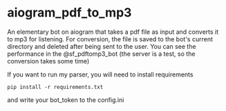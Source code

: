 # aiogram_pdf_to_mp3
An elementary bot on aiogram that takes a pdf file as input and converts it to mp3 for listening. For conversion, the file is saved to the bot's current directory and deleted after being sent to the user.
You can see the performance in the @sf_pdftomp3_bot (the server is a test, so the conversion takes some time)

If you want to run my parser, you will need to install requirements
```
pip install -r requirements.txt
```
and write your bot_token to the config.ini
